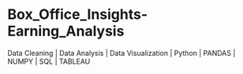 # Box_Office_Insights-Earning_Analysis
Data Cleaning | Data Analysis | Data Visualization | Python | PANDAS | NUMPY | SQL | TABLEAU
